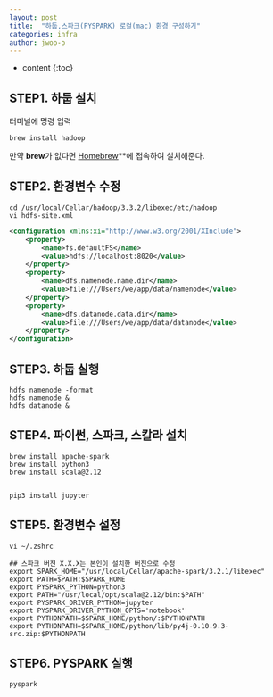```yaml
---
layout: post
title:  "하둡,스파크(PYSPARK) 로컬(mac) 환경 구성하기"
categories: infra
author: jwoo-o
---
```

* content
{:toc}

## STEP1. 하둡 설치
터미널에 명령 입력
```
brew install hadoop
```
만약 **brew**가 없다면 [Homebrew](https://brew.sh/index_ko)**에 접속하여 설치해준다.

## STEP2. 환경변수 수정
```
cd /usr/local/Cellar/hadoop/3.3.2/libexec/etc/hadoop
vi hdfs-site.xml
```

```xml
<configuration xmlns:xi="http://www.w3.org/2001/XInclude">
	<property>
		<name>fs.defaultFS</name>
		<value>hdfs://localhost:8020</value>
	</property>
	<property>
		<name>dfs.namenode.name.dir</name>
		<value>file:///Users/we/app/data/namenode</value>
	</property>
	<property>
		<name>dfs.datanode.data.dir</name>
		<value>file:///Users/we/app/data/datanode</value>
	</property>
</configuration>
```

## STEP3. 하둡 실행
```
hdfs namenode -format
hdfs namenode &
hdfs datanode &
```

## STEP4. 파이썬, 스파크, 스칼라 설치
```
brew install apache-spark
brew install python3
brew install scala@2.12


pip3 install jupyter
```

## STEP5. 환경변수 설정
```
vi ~/.zshrc

## 스파크 버전 X.X.X는 본인이 설치한 버전으로 수정
export SPARK_HOME="/usr/local/Cellar/apache-spark/3.2.1/libexec"
export PATH=$PATH:$SPARK_HOME
export PYSPARK_PYTHON=python3
export PATH="/usr/local/opt/scala@2.12/bin:$PATH"
export PYSPARK_DRIVER_PYTHON=jupyter
export PYSPARK_DRIVER_PYTHON_OPTS='notebook'
export PYTHONPATH=$SPARK_HOME/python/:$PYTHONPATH
export PYTHONPATH=$SPARK_HOME/python/lib/py4j-0.10.9.3-src.zip:$PYTHONPATH
```

## STEP6. PYSPARK 실행
```
pyspark
```

